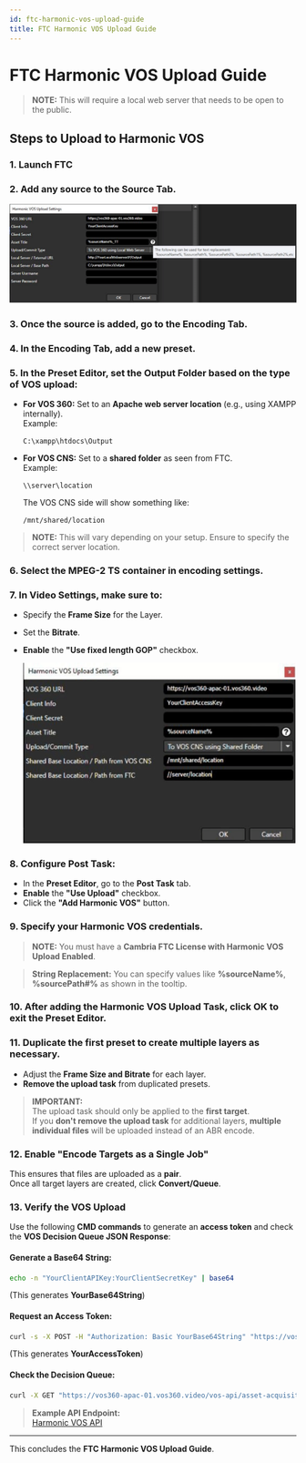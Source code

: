 ```yaml
---
id: ftc-harmonic-vos-upload-guide
title: FTC Harmonic VOS Upload Guide
---
```


# FTC Harmonic VOS Upload Guide

> **NOTE:** This will require a local web server that needs to be open to the public.

## Steps to Upload to Harmonic VOS

### 1. Launch FTC

### 2. Add any source to the **Source Tab**.

   
   
   ![Screenshot](01_screenshot.png)
   
   

### 3. Once the source is added, go to the **Encoding Tab**.

### 4. In the Encoding Tab, **add a new preset**.

### 5. In the **Preset Editor**, set the **Output Folder** based on the type of VOS upload:

- **For VOS 360:** Set to an **Apache web server location** (e.g., using XAMPP internally).  
  Example:  
  ```
  C:\xampp\htdocs\Output
  ```
- **For VOS CNS:** Set to a **shared folder** as seen from FTC.  
  Example:  
  ```
  \\server\location
  ```  
  The VOS CNS side will show something like:  
  ```
  /mnt/shared/location
  ```

> **NOTE:** This will vary depending on your setup. Ensure to specify the correct server location.

### 6. Select the **MPEG-2 TS** container in encoding settings.

### 7. In **Video Settings**, make sure to:
- Specify the **Frame Size** for the Layer.
- Set the **Bitrate**.
- **Enable** the **"Use fixed length GOP"** checkbox.

   
   
   ![Screenshot](02_screenshot.png)
   
   

### 8. Configure **Post Task**:
- In the **Preset Editor**, go to the **Post Task** tab.
- **Enable** the **"Use Upload"** checkbox.
- Click the **"Add Harmonic VOS"** button.

   
   

### 9. Specify your **Harmonic VOS credentials**.

> **NOTE:** You must have a **Cambria FTC License with Harmonic VOS Upload Enabled**.

   

> **String Replacement:** You can specify values like **%sourceName%**, **%sourcePath#%** as shown in the tooltip.

### 10. After adding the **Harmonic VOS Upload Task**, click **OK** to exit the Preset Editor.

### 11. **Duplicate the first preset** to create multiple layers as necessary.
- Adjust the **Frame Size and Bitrate** for each layer.
- **Remove the upload task** from duplicated presets.

> **IMPORTANT:**  
> The upload task should only be applied to the **first target**.  
> If you **don't remove the upload task** for additional layers, **multiple individual files** will be uploaded instead of an ABR encode.

### 12. **Enable "Encode Targets as a Single Job"**  
This ensures that files are uploaded as a **pair**.  
Once all target layers are created, click **Convert/Queue**.

   
   

### 13. **Verify the VOS Upload**  
Use the following **CMD commands** to generate an **access token** and check the **VOS Decision Queue JSON Response**:

#### Generate a Base64 String:
```sh
echo -n "YourClientAPIKey:YourClientSecretKey" | base64
```
(This generates **YourBase64String**)

#### Request an Access Token:
```sh
curl -s -X POST -H "Authorization: Basic YourBase64String" "https://vos360-apac-01.vos360.video/oauth/token?grant_type=client_credentials"
```
(This generates **YourAccessToken**)

#### Check the Decision Queue:
```sh
curl -X GET "https://vos360-apac-01.vos360.video/vos-api/asset-acquisition/v1/assets/need_decision" -H "accept: */*" -H "Authorization: Bearer YourGeneratedAccessToken"
```

> **Example API Endpoint:**  
> [Harmonic VOS API](https://vos360-apac-01.vos360.video/oauth/token?grant_type=client_credentials)

---

This concludes the **FTC Harmonic VOS Upload Guide**.
